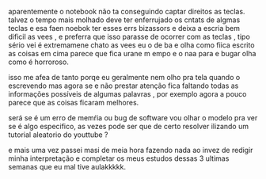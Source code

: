 aparentemente o notebook não ta conseguindo captar direitos as teclas.
talvez o tempo mais molhado deve ter enferrujado os cntats de algmas teclas e esa faen  noebok ter esses errs bizassors e deixa a escria bem dificil as vees , e preferra que isso parasse de ocorrer com as teclas ,
tipo sério vei é extremamene chato as  vees eu o de ba e olha como fiica escrito as coisas em cima parece que fica urane m empo e o naa para e bugar olha como é horroroso.

isso me afea de tanto porqe eu geralmente nem olho pra tela quando o escrevendo mas agora se  e não prestar atenção fica faltando todas as informações possíveis de algumas palavras , por exemplo agora a pouco parece que as coisas ficaram melhores. 

será se é um erro de memŕia ou bug de software vou olhar o modelo pra ver se é algo especifico, as vezes pode ser que de certo resolver ilizando um tutorial aleatorio do youttube ?

e mais uma vez passei masi de meia hora fazendo nada ao invez de redigir minha interpretação e completar os meus estudos dessas 3 ultimas semanas que eu mal tive aulakkkkk.